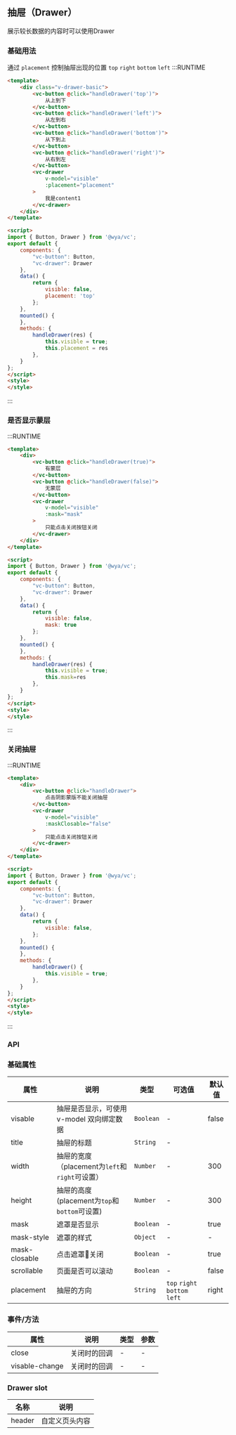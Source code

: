 ## 抽屉（Drawer）
展示较长数据的内容时可以使用Drawer

### 基础用法
通过 `placement` 控制抽屉出现的位置 `top` `right` `bottom` `left`
:::RUNTIME
```html
<template>
	<div class="v-drawer-basic">
		<vc-button @click="handleDrawer('top')">
			从上到下
        </vc-button>
        <vc-button @click="handleDrawer('left')">
			从左到右
        </vc-button>
        <vc-button @click="handleDrawer('bottom')">
			从下到上
        </vc-button>
        <vc-button @click="handleDrawer('right')">
			从右到左
        </vc-button>
        <vc-drawer
			v-model="visible"
			:placement="placement"
		>
			我是content1
		</vc-drawer>
	</div>
</template>

<script>
import { Button, Drawer } from '@wya/vc';
export default {
	components: {
        "vc-button": Button,
        "vc-drawer": Drawer
    },
    data() {
		return {
            visible: false,
            placement: 'top'
		};
	},
	mounted() {
	},
	methods: {
        handleDrawer(res) {
            this.visible = true;
            this.placement = res
		},
	}
};
</script>
<style>
</style>
```
:::

### 是否显示蒙层
:::RUNTIME
```html
<template>
	<div>
		<vc-button @click="handleDrawer(true)">
			有蒙层
        </vc-button>
        <vc-button @click="handleDrawer(false)">
			无蒙层
        </vc-button>
        <vc-drawer
            v-model="visible"
            :mask="mask"
		>
			只能点击关闭按钮关闭
		</vc-drawer>
	</div>
</template>

<script>
import { Button, Drawer } from '@wya/vc';
export default {
	components: {
        "vc-button": Button,
        "vc-drawer": Drawer
    },
    data() {
		return {
            visible: false,
            mask: true
		};
	},
	mounted() {
	},
	methods: {
        handleDrawer(res) {
            this.visible = true;
            this.mask=res
		},
	}
};
</script>
<style>
</style>
```
:::

### 关闭抽屉
:::RUNTIME
```html
<template>
	<div>
		<vc-button @click="handleDrawer">
			点击阴影蒙版不能关闭抽屉
        </vc-button>
        <vc-drawer
            v-model="visible"
            :maskClosable="false"
		>
			只能点击关闭按钮关闭
		</vc-drawer>
	</div>
</template>

<script>
import { Button, Drawer } from '@wya/vc';
export default {
	components: {
        "vc-button": Button,
        "vc-drawer": Drawer
    },
    data() {
		return {
            visible: false,
		};
	},
	mounted() {
	},
	methods: {
        handleDrawer() {
            this.visible = true;
		},
	}
};
</script>
<style>
</style>
```
:::
### API

### 基础属性

属性 | 说明 | 类型 | 可选值 | 默认值
---|---|---|---|---
visable | 抽屉是否显示，可使用 v-model 双向绑定数据 | `Boolean` | - |false
title | 抽屉的标题 | `String` | -
width | 抽屉的宽度（placement为`left`和`right`可设置）| `Number` | - | 300
height | 抽屉的高度(placement为`top`和`bottom`可设置) | `Number` | - | 300
mask | 遮罩是否显示 | `Boolean` |  - |true 
mask-style | 遮罩的样式 | `Object` | - | -
mask-closable | 点击遮罩关闭 | `Boolean` | - | true
scrollable | 页面是否可以滚动 | `Boolean` | - | false
placement | 抽屉的方向 | `String` | `top` `right` `bottom` `left` | right


### 事件/方法

属性 | 说明 | 类型 | 参数
---|---|---|---
close | 关闭时的回调 | - | -
visable-change | 关闭时的回调 | - | -

### Drawer slot

名称 | 说明
--- | ---|
header | 自定义页头内容